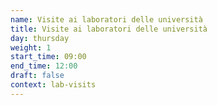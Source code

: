 ```yaml
---
name: Visite ai laboratori delle università
title: Visite ai laboratori delle università
day: thursday
weight: 1
start_time: 09:00
end_time: 12:00
draft: false
context: lab-visits
---
```

